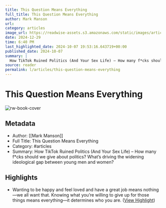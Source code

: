 ```yaml
---
title: This Question Means Everything
full_title: This Question Means Everything
author: Mark Manson
url: 
category: articles
image_url: https://readwise-assets.s3.amazonaws.com/static/images/article2.74d541386bbf.png
date: 2024-12-29
time: 6:40 PM
last_highlighted_date: 2024-10-07 19:53:16.643719+00:00
published_date: 2024-10-07
summary: |
  How TikTok Ruined Politics (And Your Sex Life) – How many f*cks should we give about politics? What’s driving the widening ideological gap between young men and women?
source: reader
permalink: l/articles/this-question-means-everything
---
```

# This Question Means Everything

![rw-book-cover](https://readwise-assets.s3.amazonaws.com/static/images/article2.74d541386bbf.png)

## Metadata
- Author: [[Mark Manson]]
- Full Title: This Question Means Everything
- Category: #articles
- Summary: How TikTok Ruined Politics (And Your Sex Life) – How many f*cks should we give about politics? What’s driving the widening ideological gap between young men and women?

## Highlights
- Wanting to be happy and feel loved and have a great job means nothing—we all want that.
  Knowing what you’re willing to give up for those things means everything—it determines who you are. ([View Highlight](https://read.readwise.io/read/01j9m8p36m1mynxafzxca7p6m1))


